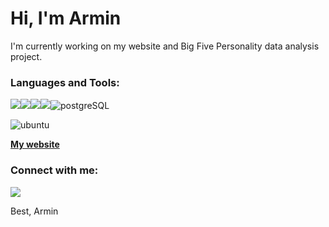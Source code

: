 # Hi, I'm Armin


I'm currently working on my website and Big Five Personality data analysis project.


### Languages and Tools:
<img src="https://img.shields.io/badge/python%20-%2314354C.svg?&style=for-the-badge&logo=python&logoColor=white"/><img src="https://img.shields.io/badge/pandas%20-%23150458.svg?&style=for-the-badge&logo=pandas&logoColor=white" /><img src="https://img.shields.io/badge/numpy%20-%23013243.svg?&style=for-the-badge&logo=numpy&logoColor=white" /><img src="https://img.shields.io/badge/Jupyter%20-%23F37626.svg?&style=for-the-badge&logo=Jupyter&logoColor=white" />![postgreSQL](https://img.shields.io/badge/PostgreSQL-316192?style=for-the-badge&logo=postgresql&logoColor=white)

![ubuntu](https://img.shields.io/badge/Ubuntu-E95420?style=for-the-badge&logo=ubuntu&logoColor=white)

[**My website**](https://armind93.github.io/)

### Connect with me:
[<img src="https://img.shields.io/badge/linkedin%20-%230077B5.svg?&style=for-the-badge&logo=linkedin&logoColor=white"/>](https://www.linkedin.com/in/armin-derencz/?locale=pl_PL)



Best,
Armin
